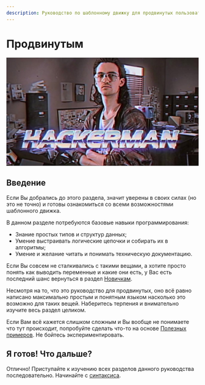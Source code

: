 ```yaml
---
description: Руководство по шаблонному движку для продвинутых пользователей
---
```


# Продвинутым

![](../../../.gitbook/assets/image%20%2816%29.png)

## Введение

Если Вы добрались до этого раздела, значит уверены в своих силах \(но это не точно\) и готовы ознакомиться со всеми возможностями шаблонного движка.

В данном разделе потребуются базовые навыки программирования:

* Знание простых типов и структур данных;
* Умение выстраивать логические цепочки и собирать их в алгоритмы;
* Умение и желание читать и понимать техническую документацию.

Если Вы совсем не сталкивались с такими вещами, а хотите просто понять как выводить переменные и какие они есть, у Вас есть последний шанс вернуться в раздел [Новичкам](../beginners/). 

Несмотря на то, что это руководство для продвинутых, оно всё равно написано максимально простым и понятным языком насколько это возможно для таких вещей. Наберитесь терпения и внимательно изучите весь раздел целиком.

Если Вам всё кажется слишком сложным и Вы вообще не понимаете что тут происходит, попробуйте сделать что-то на основе [Полезных примеров](../examples.md). Не бойтесь экспериментировать.

## Я готов! Что дальше?

Отлично! Приступайте к изучению всех разделов данного руководства последовательно. Начинайте с [синтаксиса](syntax/).






